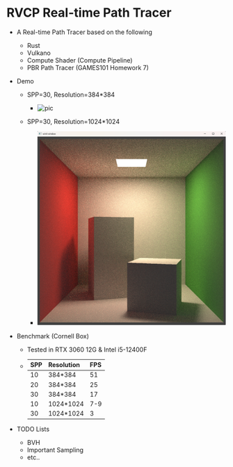 # RVCP Real-time Path Tracer

* A Real-time Path Tracer based on the following
  * Rust
  * Vulkano
  * Compute Shader (Compute Pipeline)
  * PBR Path Tracer (GAMES101 Homework 7)
  
* Demo
  
  * SPP=30, Resolution=384*384
    * ![pic](./README/Demo_10fps.gif)
  
  * SPP=30, Resolution=1024*1024
    * ![image-20240918152736292](./README/image-20240918152736292.png)
  
* Benchmark (Cornell Box)

  * Tested in RTX 3060 12G & Intel i5-12400F
  * | SPP  | Resolution | FPS  |
    | ---- | ---------- | ---- |
    | 10   | 384*384    | 51   |
    | 20   | 384*384    | 25   |
    | 30   | 384*384    | 17   |
    | 10   | 1024*1024  | 7-9  |
    | 30   | 1024*1024  | 3    |

* TODO Lists

  * BVH
  * Important Sampling
  * etc..
